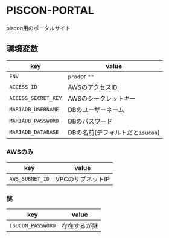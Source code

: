 # PISCON-PORTAL

piscon用のポータルサイト

## 環境変数
| key                 | value                            |
| ------------------- | -------------------------------- |
| `ENV`               | `prod`or `""`                    |
| `ACCESS_ID`         | AWSのアクセスID                  |
| `ACCESS_SECRET_KEY` | AWSのシークレットキー            |
| `MARIADB_USERNAME`  | DBのユーザーネーム               |
| `MARIADB_PASSWORD`  | DBのパスワード                   |
| `MARIADB_DATABASE`  | DBの名前(デフォルトだと`isucon`) |

### AWSのみ
| key             | value             |
| --------------- | ----------------- |
| `AWS_SUBNET_ID` | VPCのサブネットIP |


### 謎
| key               | value        |
| ----------------- | ------------ |
| `ISUCON_PASSWORD` | 存在するが謎 |